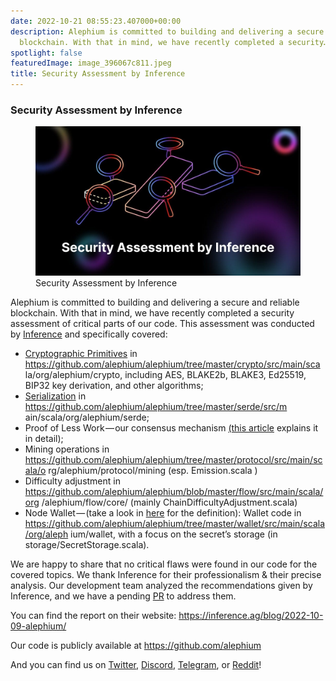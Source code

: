 ```yaml
---
date: 2022-10-21 08:55:23.407000+00:00
description: Alephium is committed to building and delivering a secure and reliable
  blockchain. With that in mind, we have recently completed a security…
spotlight: false
featuredImage: image_396067c811.jpeg
title: Security Assessment by Inference
---
```


### Security Assessment by Inference

<figure id="2c69" class="graf graf--figure graf-after--h3">
<img src="image_396067c811.jpeg" class="graf-image" data-image-id="1*KQRVW_KbI_dXN3R5C_PR_A.jpeg" data-width="1024" data-height="576" data-is-featured="true" />
<figcaption>Security Assessment by Inference</figcaption>
</figure>

Alephium is committed to building and delivering a secure and reliable blockchain. With that in mind, we have recently completed a security assessment of critical parts of our code. This assessment was conducted by <a href="https://inference.ag/" class="markup--anchor markup--p-anchor" data-href="https://inference.ag/" rel="noopener" target="_blank">Inference</a> and specifically covered:

- <a href="https://en.wikipedia.org/wiki/Cryptographic_primitive" class="markup--anchor markup--li-anchor" data-href="https://en.wikipedia.org/wiki/Cryptographic_primitive" rel="noopener" target="_blank">Cryptographic Primitives</a> in <a href="https://github.com/alephium/alephium/tree/master/crypto/src/main/sca" class="markup--anchor markup--li-anchor" data-href="https://github.com/alephium/alephium/tree/master/crypto/src/main/sca" rel="noopener" target="_blank">https://github.com/alephium/alephium/tree/master/crypto/src/main/sca la/org/alephium/crypto</a>, including AES, BLAKE2b, BLAKE3, Ed25519, BIP32 key derivation, and other algorithms;
- <a href="https://en.wikipedia.org/wiki/Serialization" class="markup--anchor markup--li-anchor" data-href="https://en.wikipedia.org/wiki/Serialization" rel="noopener" target="_blank">Serialization</a> in <a href="https://github.com/alephium/alephium/tree/master/serde/src/m" class="markup--anchor markup--li-anchor" data-href="https://github.com/alephium/alephium/tree/master/serde/src/m" rel="noopener" target="_blank">https://github.com/alephium/alephium/tree/master/serde/src/m ain/scala/org/alephium/serde</a>;
- Proof of Less Work — our consensus mechanism <a href="https://medium.com/@alephium/tech-talk-1-the-ultimate-guide-to-proof-of-less-work-the-universe-and-everything-ba70644ab301" class="markup--anchor markup--li-anchor" data-href="https://medium.com/@alephium/tech-talk-1-the-ultimate-guide-to-proof-of-less-work-the-universe-and-everything-ba70644ab301" target="_blank">(this article</a> explains it in detail);
- Mining operations in <a href="https://github.com/alephium/alephium/tree/master/protocol/src/main/scala/o" class="markup--anchor markup--li-anchor" data-href="https://github.com/alephium/alephium/tree/master/protocol/src/main/scala/o" rel="noopener" target="_blank">https://github.com/alephium/alephium/tree/master/protocol/src/main/scala/o rg/alephium/protocol/mining</a> (esp. Emission.scala )
- Difficulty adjustment in <a href="https://github.com/alephium/alephium/blob/master/flow/src/main/scala/org" class="markup--anchor markup--li-anchor" data-href="https://github.com/alephium/alephium/blob/master/flow/src/main/scala/org" rel="noopener" target="_blank">https://github.com/alephium/alephium/blob/master/flow/src/main/scala/org /alephium/flow/core/</a> (mainly ChainDifficultyAdjustment.scala)
- Node Wallet — (take a look in <a href="https://medium.com/@alephium/ttxoo-2-the-road-to-self-custody-cfea4ae89444" class="markup--anchor markup--li-anchor" data-href="https://medium.com/@alephium/ttxoo-2-the-road-to-self-custody-cfea4ae89444" target="_blank">here</a> for the definition): Wallet code in <a href="https://github.com/alephium/alephium/tree/master/wallet/src/main/scala/org/aleph" class="markup--anchor markup--li-anchor" data-href="https://github.com/alephium/alephium/tree/master/wallet/src/main/scala/org/aleph" rel="noopener" target="_blank">https://github.com/alephium/alephium/tree/master/wallet/src/main/scala/org/aleph ium/wallet</a>, with a focus on the secret’s storage (in storage/SecretStorage.scala).

We are happy to share that no critical flaws were found in our code for the covered topics. We thank Inference for their professionalism & their precise analysis. Our development team analyzed the recommendations given by Inference, and we have a pending <a href="https://github.com/alephium/alephium/pull/743" class="markup--anchor markup--p-anchor" data-href="https://github.com/alephium/alephium/pull/743" rel="noopener" target="_blank">PR</a> to address them.

You can find the report on their website: <a href="https://inference.ag/blog/2022-10-09-alephium/" class="markup--anchor markup--p-anchor" data-href="https://inference.ag/blog/2022-10-09-alephium/" rel="noopener" target="_blank">https://inference.ag/blog/2022-10-09-alephium/</a>

Our code is publicly available at <a href="https://github.com/alephium" class="markup--anchor markup--p-anchor" data-href="https://github.com/alephium" rel="noopener" target="_blank">https://github.com/alephium</a>

And you can find us on <a href="https://twitter.com/alephium" class="markup--anchor markup--p-anchor" data-href="https://twitter.com/alephium" rel="noopener ugc nofollow noopener" target="_blank">Twitter</a>, <a href="https://discord.gg/h7cXXy4FEY" class="markup--anchor markup--p-anchor" data-href="https://discord.gg/h7cXXy4FEY" rel="noopener ugc nofollow noopener" target="_blank">Discord</a>, <a href="https://t.me/Alephium_Announcement" class="markup--anchor markup--p-anchor" data-href="https://t.me/Alephium_Announcement" rel="noopener ugc nofollow noopener" target="_blank">Telegram</a>, or <a href="https://www.reddit.com/r/Alephium/" class="markup--anchor markup--p-anchor" data-href="https://www.reddit.com/r/Alephium/" rel="noopener ugc nofollow noopener" target="_blank">Reddit</a>!

